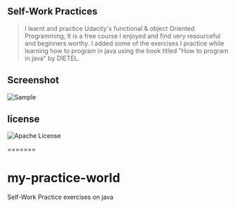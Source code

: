 ## Self-Work Practices
>I learnt and practice Udacity's functional & object Oriented Programming, It is a free course I enjoyed and find very 
resourceful and beginners worthy. I added some of the exercises I practice while learning how to program in java using 
the book titled "How to program in java" by DIETEL.

## Screenshot
![Sample](https://ik.imagekit.io/ai9h6tfqg/Screenshot_from_2019-08-23_01-03-15_flMkBQyPy.png)

## license
![Apache License](LICENSE)

=======
# my-practice-world
Self-Work Practice exercises on java


